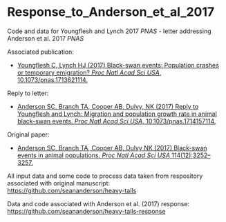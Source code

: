# Response_to_Anderson_et_al_2017
Code and data for Youngflesh and Lynch 2017 *PNAS* - letter addressing Anderson et al. 2017 *PNAS*



Associated publication:

* [Youngflesh C, Lynch HJ (2017) Black-swan events: Population crashes or temporary emigration? *Proc Natl Acad Sci USA*, 10.1073/pnas.1713621114.](http://www.pnas.org/content/early/2017/10/11/1713621114.full)


Reply to letter:

* [Anderson SC, Branch TA, Cooper AB, Dulvy, NK (2017) Reply to Youngflesh and Lynch: Migration and population growth rate in animal black-swan events. *Proc Natl Acad Sci USA*, 10.1073/pnas.1714157114.](http://www.pnas.org/content/early/2017/10/11/1714157114.full)


Original paper:

* [Anderson SC, Branch TA, Cooper AB, Dulvy NK (2017) Black-swan events in animal populations. *Proc Natl Acad Sci USA* 114(12):3252–3257.](http://www.pnas.org/content/114/12/3252.short)

All input data and some code to process data taken from respository associated with original manuscript: https://github.com/seananderson/heavy-tails

Data and code associated with Anderson et al. (2017) response: https://github.com/seananderson/heavy-tails-response

